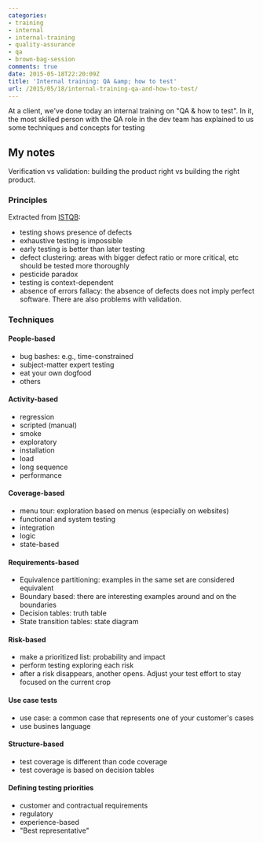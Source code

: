 ```yaml
---
categories:
- training
- internal
- internal-training
- quality-assurance
- qa
- brown-bag-session
comments: true
date: 2015-05-18T22:20:09Z
title: 'Internal training: QA &amp; how to test'
url: /2015/05/18/internal-training-qa-and-how-to-test/
---
```


At a client, we've done today an internal training on "QA & how to test". In it, the most skilled person with the QA role in the dev team has explained to us some techniques and concepts for testing

## My notes

Verification vs validation: building the product right vs building the right product.

### Principles

Extracted from [ISTQB](http://www.istqb.org/):

  * testing shows presence of defects
  * exhaustive testing is impossible
  * early testing is better than later testing
  * defect clustering: areas with bigger defect ratio or more critical, etc should be tested more thoroughly
  * pesticide paradox
  * testing is context-dependent
  * absence of errors fallacy: the absence of defects does not imply perfect software. There are also problems with validation.

### Techniques

#### People-based

  * bug bashes: e.g., time-constrained
  * subject-matter expert testing
  * eat your own dogfood
  * others

#### Activity-based

  * regression
  * scripted (manual)
  * smoke
  * exploratory
  * installation
  * load
  * long sequence
  * performance

#### Coverage-based

  * menu tour: exploration based on menus (especially on websites)
  * functional and system testing
  * integration
  * logic
  * state-based

#### Requirements-based

  * Equivalence partitioning: examples in the same set are considered equivalent
  * Boundary based: there are interesting examples around and on the boundaries
  * Decision tables: truth table
  * State transition tables: state diagram

#### Risk-based

  * make a prioritized list: probability and impact
  * perform testing exploring each risk
  * after a risk disappears, another opens. Adjust your test effort to stay focused on the current crop

#### Use case tests

  * use case: a common case that represents one of your customer's cases
  * use busines language

#### Structure-based
 
  * test coverage is different than code coverage
  * test coverage is based on decision tables

#### Defining testing priorities

  * customer and contractual requirements
  * regulatory
  * experience-based
  * "Best representative"
